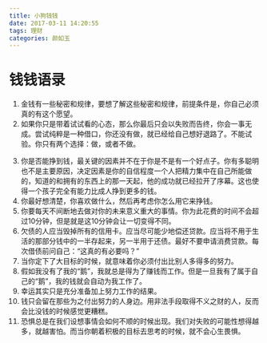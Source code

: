 ```yaml
---
title: 小狗钱钱
date: 2017-03-11 14:20:55
tags: 理财
categories: 颜如玉
---
```

# 钱钱语录 #

1. 金钱有一些秘密和规律，要想了解这些秘密和规律，前提条件是，你自己必须真的有这个愿望。
2. 如果你只是带着试试看的心态，那么你最后只会以失败而告终，你会一事无成。尝试纯粹是一种借口，你还没有做，就已经给自己想好退路了。不能试验。你只有两个选择：做，或者不做。
<!-- more -->
3. 你是否能挣到钱，最关键的因素并不在于你是不是有一个好点子。你有多聪明也不是主要原因，决定因素是你的自信程度一个人把精力集中在自己所能做的，知道的和拥有的东西上的那一天起，他的成功就已经拉开了序幕。这也使得一个孩子完全有能力比成人挣到更多的钱。
4. 你最好想清楚，你喜欢做什么，然后再考虑你怎么用它来挣钱。
5. 你要每天不间断地去做对你的未来意义重大的事情。你为此花费的时间不会超过10分钟，但是就是这10分钟会让一切变得不同。
6. 欠债的人应当毁掉所有的信用卡。应当尽可能少地偿还贷款。应当将不用于生活的那部分钱中的一半存起来，另一半用于还债。最好不要申请消费贷款。每次借债前问自己：“这真的有必要吗？”
7. 当你定下了大目标的时候，就意味着你必须付出比别人多得多的努力。
8. 假如我没有了我的“鹅”，我就总是得为了赚钱而工作。但是一旦我有了属于自己的“鹅”，我的钱就会自动为我工作了。
9. 幸运其实只是充分准备加上努力工作的结果。
10. 钱只会留在那些为之付出努力的人身边。用非法手段取得不义之财的人，反而会比没钱的时候感觉更糟糕。
11. 恐惧总是在我们设想事情会如何不顺的时候出现。我们对失败的可能性想得越多，就越害怕。而当你朝着积极的目标去思考的时候，就不会心生畏惧。